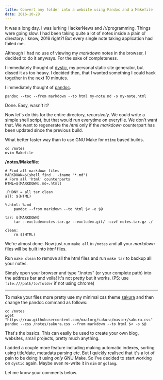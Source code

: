 ```yaml
---
title: Convert any folder into a website using Pandoc and a Makefile
date: 2016-10-28
---
```


It was a long day. I was lurking HackerNews and /r/programming.
Things were going slow. I had been taking quite a lot of notes
inside a plain ol' directory. I know, 2016 right?! But every
single note taking application had failed me.

Although I had no use of viewing my *markdown* notes in the
browser, I decided to do it anyways. For the sake of completeness.

I immediately thought of [dystic](https://github.com/oxalorg/dystic),
my personal static site generator, but dissed it as too heavy.
I decided then, that I wanted something I could hack together in
the next 10 minutes.

<!--more-->

I immediately thought of [pandoc](https://pandoc.org).

```
pandoc --toc --from markdown --to html my-note.md -o my-note.html
```

Done. Easy, wasn't it?

Now let's do this for the entire directory, *recursively*. We could
write a simple shell script, but that would run everytime on everyfile.
We don't want that. We want to regenerate the *html* only if the
*markdown* counterpart has been updated since the previous build.

What ~~better~~ faster way than to use GNU Make for `mtime` based
builds.

```
cd /notes
nvim Makefile
```

**/notes/Makefile**:

```make
# Find all markdown files
MARKDOWN=$(shell find . -iname "*.md")
# Form all 'html' counterparts
HTML=$(MARKDOWN:.md=.html)

.PHONY = all tar clean
all: $(HTML)

%.html: %.md
    pandoc --from markdown --to html $< -o $@

tar: $(MARKDOWN)
    tar --exclude=notes.tar.gz --exclude=.git/ -czvf notes.tar.gz ./

clean:
    rm $(HTML)
```

We're almost done. Now just run `make all` in `/notes` and all your
*markdown* files will be built into *html* files. 

Run `make clean` to remove all the html files and run `make tar` to 
backup all your notes.

Simply open your browser and type "/notes" (or your complete
path) into the address bar and voila! It's not pretty but it
works. (PS: use `file:///path/to/folder` if not using chrome)

---

To make your files more pretty use my minimal css theme 
[sakura](https://github.com/oxalorg/sakura) and then change the pandoc
command as follows:

```
cd /notes
wget "https://raw.githubusercontent.com/oxalorg/sakura/master/sakura.css"
pandoc --css /notes/sakura.css --from markdown --to html $< -o $@
```

That's the basics. This can easily be used to create your own
blog, websites, small projects, pretty much anything.

I added a couple more feature including making automatic
indexes, sorting using title/date, metadata parsing etc. But I
quickly realised that it's a lot of pain to be doing it using
*only* GNU Make. So I've decided to start working on `dystic`
again. Maybe even re-write it in `nim` or `golang`.

Let me know your comments below.
